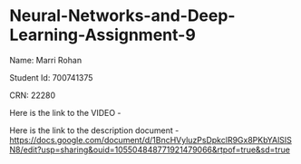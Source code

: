 # Neural-Networks-and-Deep-Learning-Assignment-9

Name: Marri Rohan 

Student Id: 700741375

CRN: 22280

Here is the link to the VIDEO - 

Here is the link to the description document - https://docs.google.com/document/d/1BncHVyluzPsDpkclR9Gx8PKbYAlSISN8/edit?usp=sharing&ouid=105504848771921479066&rtpof=true&sd=true

